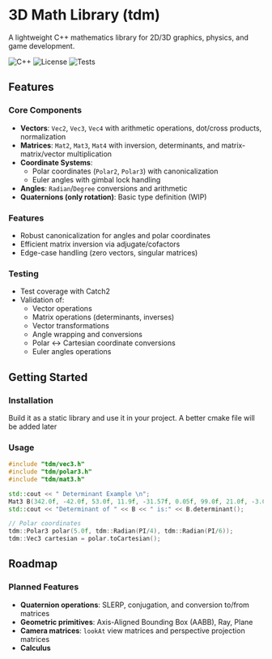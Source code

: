 # 3D Math Library (tdm)

A lightweight C++ mathematics library for 2D/3D graphics, physics, and game development.

![C++](https://img.shields.io/badge/C++-17-blue?logo=cplusplus)
![License](https://img.shields.io/badge/License-MIT-green)
![Tests](https://img.shields.io/badge/Tests-100%25%20coverage-success)

## Features

### Core Components
- **Vectors**: `Vec2`, `Vec3`, `Vec4` with arithmetic operations, dot/cross products, normalization
- **Matrices**: `Mat2`, `Mat3`, `Mat4` with inversion, determinants, and matrix-matrix/vector multiplication
- **Coordinate Systems**:
  - Polar coordinates (`Polar2`, `Polar3`) with canonicalization
  - Euler angles with gimbal lock handling
- **Angles**: `Radian`/`Degree` conversions and arithmetic
- **Quaternions (only rotation)**: Basic type definition (WIP)

### Features
- Robust canonicalization for angles and polar coordinates
- Efficient matrix inversion via adjugate/cofactors
- Edge-case handling (zero vectors, singular matrices)

### Testing
- Test coverage with Catch2
- Validation of:
  - Vector operations
  - Matrix operations (determinants, inverses)
  - Vector transformations
  - Angle wrapping and conversions
  - Polar ↔  Cartesian coordinate conversions
  - Euler angles operations

## Getting Started

### Installation
Build it as a static library and use it in your project.
A better cmake file will be added later

### Usage
```cpp
#include "tdm/vec3.h"
#include "tdm/polar3.h"
#include "tdm/mat3.h"

std::cout << " Determinant Example \n";
Mat3 B(342.0f, -42.0f, 53.0f, 11.9f, -31.57f, 0.05f, 99.0f, 21.0f, -3.0f);
std::cout << "Determinant of " << B << " is:" << B.determinant();

// Polar coordinates
tdm::Polar3 polar(5.0f, tdm::Radian(PI/4), tdm::Radian(PI/6));
tdm::Vec3 cartesian = polar.toCartesian();
```

## Roadmap

### Planned Features
- **Quaternion operations**: SLERP, conjugation, and conversion to/from matrices
- **Geometric primitives**: Axis-Aligned Bounding Box (AABB), Ray, Plane
- **Camera matrices**: `lookAt` view matrices and perspective projection matrices
- **Calculus**

